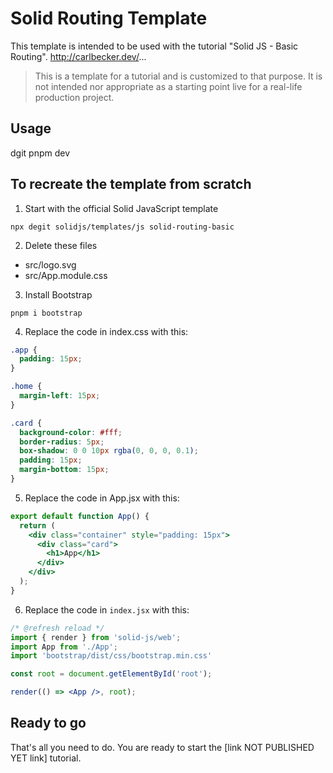 # Solid Routing Template

This template is intended to be used with the tutorial "Solid JS - Basic Routing".
http://carlbecker.dev/...

> This is a template for a tutorial and is customized to that purpose. It is not intended nor appropriate as a starting point live for a real-life production project.

## Usage

dgit
pnpm dev

## To recreate the template from scratch

1. Start with the official Solid JavaScript template

```
npx degit solidjs/templates/js solid-routing-basic
```

2. Delete these files

- src/logo.svg
- src/App.module.css

3. Install Bootstrap

```
pnpm i bootstrap
```

4. Replace the code in index.css with this:

```css
.app {
  padding: 15px;
}

.home {
  margin-left: 15px;
}

.card {
  background-color: #fff;
  border-radius: 5px;
  box-shadow: 0 0 10px rgba(0, 0, 0, 0.1);
  padding: 15px;
  margin-bottom: 15px;
}
```

5. Replace the code in App.jsx with this:

```jsx
export default function App() {
  return (
    <div class="container" style="padding: 15px">
      <div class="card">
        <h1>App</h1>
      </div>
    </div>
  );
}
```

6. Replace the code in `index.jsx` with this:

```jsx
/* @refresh reload */
import { render } from 'solid-js/web';
import App from './App';
import 'bootstrap/dist/css/bootstrap.min.css'

const root = document.getElementById('root');

render(() => <App />, root);
```

## Ready to go

That's all you need to do. You are ready to start the [link NOT PUBLISHED YET link] tutorial.
